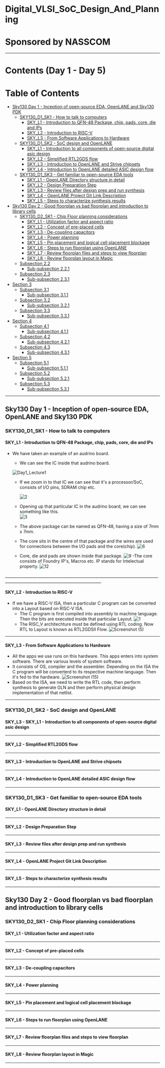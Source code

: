 # Digital_VLSI_SoC_Design_And_Planning
# Sponsored by NASSCOM <!-- Red -->
____________________________________
# Contents (Day 1 - Day 5)
# Table of Contents

- [Sky130 Day 1 - Inception of open-source EDA, OpenLANE and Sky130 PDK](#section-1)
  - [SKY130_D1_SK1 - How to talk to computers](#subsection-11)
    - [SKY_L1 - Introduction to QFN-48 Package, chip, pads, core, die and IPs](#sub-subsection-111)
    - [SKY_L2 - Introduction to RISC-V](#sub-subsection-112)
    - [SKY_L3 - From Software Applications to Hardware](#sub-subsection-113)
  - [SKY130_D1_SK2 - SoC design and OpenLANE](#subsection-12)
    - [SKY_L1 - Introduction to all components of open-source digital asic design](#sub-subsection-121)
    - [SKY_L2 - Simplified RTL2GDS flow](#sub-subsection-122)
    - [SKY_L3 - Introduction to OpenLANE and Strive chipsets](#sub-subsection-123)
    - [SKY_L4 - Introduction to OpenLANE detailed ASIC design flow](#sub-subsection-124)
  - [SKY130_D1_SK3 - Get familiar to open-source EDA tools](#subsection-13)
    - [SKY_L1 - OpenLANE Directory structure in detail](#sub-subsection-131)
    - [SKY_L2 - Design Preparation Step](#sub-subsection-132)
    - [SKY_L3 - Review files after design prep and run synthesis](#sub-subsection-133)
    - [SKY_L4 - OpenLANE Project Git Link Description](#sub-subsection-134)
    - [SKY_L5 - Steps to characterize synthesis results](#sub-subsection-135)
- [Sky130 Day 2 - Good floorplan vs bad floorplan and introduction to library cells](#section-2)
  - [SKY130_D2_SK1 - Chip Floor planning considerations](#subsection-21)
    - [SKY_L1 - Utilization factor and aspect ratio](#sub-subsection-211)
    - [SKY_L2 - Concept of pre-placed cells](#sub-subsection-212)
    - [SKY_L3 - De-coupling capacitors](#sub-subsection-213)
    - [SKY_L4 - Power planning](#sub-subsection-214)
    - [SKY_L5 - Pin placement and logical cell placement blockage](#sub-subsection-215)
    - [SKY_L6 - Steps to run floorplan using OpenLANE](#sub-subsection-216)
    - [SKY_L7 - Review floorplan files and steps to view floorplan](#sub-subsection-217)
    - [SKY_L8 - Review floorplan layout in Magic](#sub-subsection-218)
  - [Subsection 2.2](#subsection-22)
    - [Sub-subsection 2.2.1](#sub-subsection-221)
  - [Subsection 2.3](#subsection-23)
    - [Sub-subsection 2.3.1](#sub-subsection-231)
- [Section 3](#section-3)
  - [Subsection 3.1](#subsection-31)
    - [Sub-subsection 3.1.1](#sub-subsection-311)
  - [Subsection 3.2](#subsection-22)
    - [Sub-subsection 3.2.1](#sub-subsection-321)
  - [Subsection 3.3](#subsection-33)
    - [Sub-subsection 3.3.1](#sub-subsection-331)
- [Section 4](#section-4)
  - [Subsection 4.1](#subsection-41)
    - [Sub-subsection 4.1.1](#sub-subsection-411)
  - [Subsection 4.2](#subsection-42)
    - [Sub-subsection 4.2.1](#sub-subsection-421)
  - [Subsection 4.3](#subsection-43)
    - [Sub-subsection 4.3.1](#sub-subsection-431)
- [Section 5](#section-5)
  - [Subsection 5.1](#subsection-51)
    - [Sub-subsection 5.1.1](#sub-subsection-511)
  - [Subsection 5.2](#subsection-42)
    - [Sub-subsection 5.2.1](#sub-subsection-521)
  - [Subsection 5.3](#subsection-53)
    - [Sub-subsection 5.3.1](#sub-subsection-531)
_______________________________________________________________________
<a name="section-1"></a>
## Sky130 Day 1 - Inception of open-source EDA, OpenLANE and Sky130 PDK 
<a name="subsection-11"></a>
### SKY130_D1_SK1 - How to talk to computers
<a name="sub-subsection-111"></a>
#### SKY_L1 - Introduction to QFN-48 Package, chip, pads, core, die and IPs

- We have taken an example of an audrino board. 
   - We can see the IC inside that audrino board.
   
   ![Day1_Lecture1](https://github.com/ratulparui/Digital_VLSI_SoC_Design_And_Planning/assets/154420885/9e222e48-f467-4221-80af-dca80074c2d6)
  
  - If we zoom in to that IC we can see that it's a processor/SoC, consists of I/O pins, SDRAM chip etc.
    
    ![2](https://github.com/ratulparui/Digital_VLSI_SoC_Design_And_Planning/assets/154420885/97e8dc74-6db1-4a1e-87a1-62db58d38559)
  - Opening up that particular IC in the audrino board, we can see something like this.\
    ![3](https://github.com/ratulparui/Digital_VLSI_SoC_Design_And_Planning/assets/154420885/33fe975d-bf23-4370-95df-35838ed0743e)
  - The above package can be named as QFN-48, having a size of 7mm x 7mm.
  - The core sits in the centre of that package and the wires are used for connections between the I/O pads and the core(chip).
    ![6](https://github.com/ratulparui/Digital_VLSI_SoC_Design_And_Planning/assets/154420885/ab30561a-ee46-415c-b36d-51ed65506ab5)
  - Core, die and pads are shown inside that package.
    ![9](https://github.com/ratulparui/Digital_VLSI_SoC_Design_And_Planning/assets/154420885/fe3e4da3-c637-4546-a50d-b7a16c4af3a8)
  -The core consists of Foundry IP's, Macros etc. IP stands for Intelectual property.
    ![12](https://github.com/ratulparui/Digital_VLSI_SoC_Design_And_Planning/assets/154420885/68b2506b-aecd-447c-9f57-41435e9639cf)
 
_______________________________________________________________________________________________________________________________\
    <a name="sub-subsection-112"></a>
#### SKY_L2 - Introduction to RISC-V
 - If we have a RISC-V ISA, then a particular C program can be converted into a Layout based on RISC-V ISA.
   - The C program is first compiled into assembly to machine language. Then the bits are executed inside that particular Layout. 
   ![1](https://github.com/ratulparui/Digital_VLSI_SoC_Design_And_Planning/assets/154420885/5c841ee4-3979-487f-962e-32cee73215df)
   - The RISC_V architechture must be defined using RTL coding. Now RTL to Layout is known as RTL2GDSII Flow.
  ![Screenshot (5)](https://github.com/ratulparui/Digital_VLSI_SoC_Design_And_Planning/assets/154420885/f62d5958-ff25-4bf5-a864-23c8f4c7ee61)
___________________________________________________________________________________________________________________________________
<a name="sub-subsection-113"></a>
#### SKY_L3 - From Software Applications to Hardware
- All the apps we use runs on this hardware. This apps enters into system software. There are various levels of system software.
 - It consists of OS, compiler and the assembler. Depending on the ISA the C program will be converterd to its respective machine language. Then it's fed to the hardware.
   ![Screenshot (15)](https://github.com/ratulparui/Digital_VLSI_SoC_Design_And_Planning/assets/154420885/a78fcea6-ffe9-4e64-a0c3-54dd5399268a)
 - Based on the ISA, we need to write the RTL code, then perform synthesis to generate GLN and then perform physical design implementation of that netlist.
____________________________________________________________________________________________________________________________________
<a name="subsection-12"></a>
### SKY130_D1_SK2 - SoC design and OpenLANE
<a name="sub-subsection-121"></a>
#### SKY_L3 - SKY_L1 - Introduction to all components of open-source digital asic design


____________________________________________________________________________________________________________________________________

<a name="sub-subsection-122"></a>
#### SKY_L2 - Simplified RTL2GDS flow


________________________________________________________________________________________________________________________________________

<a name="sub-subsection-123"></a>
#### SKY_L3 - Introduction to OpenLANE and Strive chipsets


__________________________________________________________________________________________________________________________________________
<a name="sub-subsection-124"></a>
#### SKY_L4 - Introduction to OpenLANE detailed ASIC design flow


___________________________________________________________________________________________________________________________________________
<a name="subsection-13"></a>
### SKY130_D1_SK3 - Get familiar to open-source EDA tools
<a name="sub-subsection-131"></a>
#### SKY_L1 - OpenLANE Directory structure in detail



____________________________________________________________________________________________________________________________________________

<a name="sub-subsection-132"></a>
#### SKY_L2 - Design Preparation Step




___________________________________________________________________________________________________________________________________________
<a name="sub-subsection-133"></a>
#### SKY_L3 - Review files after design prep and run synthesis
___________________________________________________________________________________________________________________________________________
<a name="sub-subsection-134"></a>
#### SKY_L4 - OpenLANE Project Git Link Description
___________________________________________________________________________________________________________________________________________
<a name="sub-subsection-135"></a>
#### SKY_L5 - Steps to characterize synthesis results
___________________________________________________________________________________________________________________________________________
<a name="section-2"></a>
## Sky130 Day 2 - Good floorplan vs bad floorplan and introduction to library cells 
<a name="subsection-21"></a>
### SKY130_D2_SK1 - Chip Floor planning considerations
<a name="sub-subsection-211"></a>
#### SKY_L1 - Utilization factor and aspect ratio


_____________________________________________________________________________________________________________________________________________
<a name="sub-subsection-212"></a>
#### SKY_L2 - Concept of pre-placed cells


______________________________________________________________________________________________________________________________________________
<a name="sub-subsection-213"></a>
#### SKY_L3 - De-coupling capacitors
_______________________________________________________________________________________________________________________________________________
<a name="sub-subsection-214"></a>
#### SKY_L4 - Power planning
_______________________________________________________________________________________________________________________________________________
<a name="sub-subsection-215"></a>
#### SKY_L5 - Pin placement and logical cell placement blockage
________________________________________________________________________________________________________________________________________________
<a name="sub-subsection-216"></a>
#### SKY_L6 - Steps to run floorplan using OpenLANE
_______________________________________________________________________________________________________________________________________________
<a name="sub-subsection-217"></a>
#### SKY_L7 - Review floorplan files and steps to view floorplan
_______________________________________________________________________________________________________________________________________________
<a name="sub-subsection-218"></a>
#### SKY_L8 - Review floorplan layout in Magic
_______________________________________________________________________________________________________________________________________________




   





    

      
    


  
